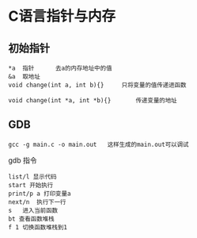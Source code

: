 # C语言指针与内存

## 初始指针

```
*a	指针		去a的内存地址中的值
&a	取地址
void change(int a, int b){}		只将变量的值传递进函数

void change(int *a, int *b){}		传递变量的地址
```

## GDB

```
gcc -g main.c -o main.out 	这样生成的main.out可以调试
```

gdb 指令

```
list/l 显示代码
start 开始执行
print/p a 打印变量a
next/n	执行下一行
s	进入当前函数
bt 查看函数堆栈
f 1	切换函数堆栈到1
```

